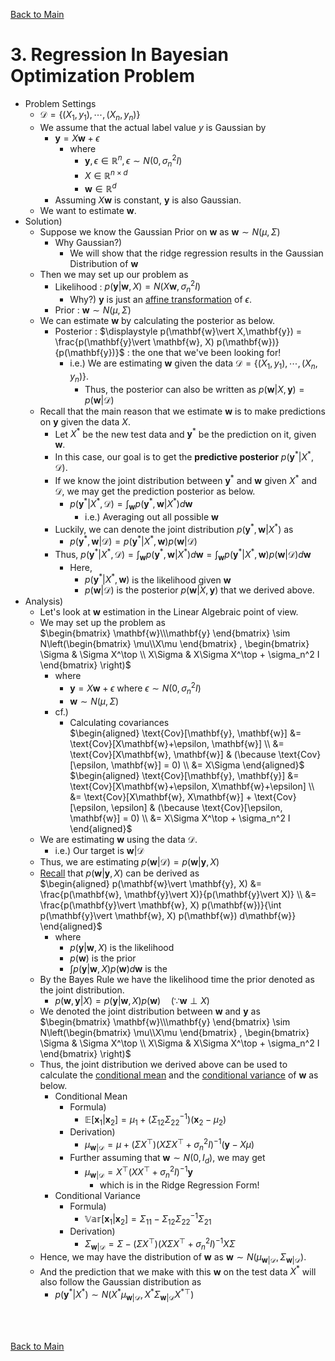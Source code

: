 [Back to Main](../main.md)

# 3. Regression In Bayesian Optimization Problem
- Problem Settings
  - $`\mathcal{D} = \{(X_1, y_1), \cdots, (X_n, y_n)\}`$
  - We assume that the actual label value $`y`$ is Gaussian by
    - $`\mathbf{y} = X\mathbf{w} + \epsilon`$ 
      - where 
        - $`\mathbf{y}, \epsilon \in\mathbb{R}^n, \epsilon \sim N(0, \sigma_n^2 I)`$
        - $`X\in\mathbb{R}^{n\times d}`$
        - $`\mathbf{w}\in\mathbb{R}^d`$
    - Assuming $`X\mathbf{w}`$ is constant, $`\mathbf{y}`$ is also Gaussian.
  - We want to estimate $`\mathbf{w}`$.
- Solution)
  - Suppose we know the Gaussian Prior on $`\mathbf{w}`$ as $`\mathbf{w}\sim N(\mu, \Sigma)`$
    - Why Gaussian?)
      - We will show that the ridge regression results in the Gaussian Distribution of $`\mathbf{w}`$
  - Then we may set up our problem as
    - Likelihood : $`p(\mathbf{y}\vert \mathbf{w}, X) = N(X\mathbf{w}, \sigma_n^2 I)`$
      - Why?) $`\mathbf{y}`$ is just an [affine transformation](02.md#thm1-affine-transformations-of-gaussians-are-gaussian) of $`\epsilon`$.
    - Prior : $`\mathbf{w}\sim N(\mu, \Sigma)`$
  - We can estimate $`\mathbf{w}`$ by calculating the posterior as below.
    - Posterior : $`\displaystyle p(\mathbf{w}\vert X,\mathbf{y}) = \frac{p(\mathbf{y}\vert \mathbf{w}, X) p(\mathbf{w})}{p(\mathbf{y})}`$ : the one that we've been looking for!
      - i.e.) We are estimating $`\mathbf{w}`$ given the data $`\mathcal{D} = \{(X_1, y_1), \cdots, (X_n, y_n)\}`$.
        - Thus, the posterior can also be written as $`p(\mathbf{w}\vert X,\mathbf{y}) = p(\mathbf{w}\vert \mathcal{D})`$
  - Recall that the main reason that we estimate $`\mathbf{w}`$ is to make predictions on $`\mathbf{y}`$ given the data $`X`$.
    - Let $`X^*`$ be the new test data and $`\mathbf{y}^*`$ be the prediction on it, given $`\mathbf{w}`$.
    - In this case, our goal is to get the **predictive posterior** $`p(\mathbf{y}^*\vert X^*, \mathcal{D})`$.
    - If we know the joint distribution between $`\mathbf{y}^*`$ and $`\mathbf{w}`$ given $`X^*`$ and $`\mathcal{D}`$, we may get the prediction posterior as below.
      - $`\displaystyle p(\mathbf{y}^*\vert X^*, \mathcal{D}) = \int_\mathbf{w} p(\mathbf{y}^*, \mathbf{w}\vert X^*)d\mathbf{w}`$
        - i.e.) Averaging out all possible $`\mathbf{w}`$
    - Luckily, we can denote the joint distribution $`p(\mathbf{y}^*, \mathbf{w}\vert X^*)`$ as
      - $`p(\mathbf{y}^*, \mathbf{w}\vert\mathcal{D}) = p(\mathbf{y}^*\vert X^*, \mathbf{w})p(\mathbf{w}\vert\mathcal{D})`$
    - Thus, $`\displaystyle p(\mathbf{y}^*\vert X^*, \mathcal{D}) = \int_\mathbf{w} p(\mathbf{y}^*, \mathbf{w}\vert X^*)d\mathbf{w} = \int_\mathbf{w} p(\mathbf{y}^*\vert X^*, \mathbf{w}) p(\mathbf{w}\vert \mathcal{D})d\mathbf{w}`$
      - Here,
        - $`p(\mathbf{y}^*\vert X^*, \mathbf{w})`$ is the likelihood given $`\mathbf{w}`$
        - $`p(\mathbf{w}\vert \mathcal{D})`$ is the posterior $`p(\mathbf{w}\vert X, \mathbf{y})`$ that we derived above.
- Analysis)
  - Let's look at $`\mathbf{w}`$ estimation in the Linear Algebraic point of view.
  - We may set up the problem as   
    $`\begin{bmatrix} \mathbf{w}\\\mathbf{y} \end{bmatrix} \sim N\left(\begin{bmatrix} \mu\\X\mu \end{bmatrix} , \begin{bmatrix} \Sigma & \Sigma X^\top \\ X\Sigma & X\Sigma X^\top + \sigma_n^2 I \end{bmatrix} \right)`$
    - where
      - $`\mathbf{y} = X\mathbf{w} + \epsilon`$ where $`\epsilon\sim N(0, \sigma_n^2 I)`$
      - $`\mathbf{w}\sim N(\mu, \Sigma)`$
    - cf.)
      - Calculating covariances   
        $`\begin{aligned}
            \text{Cov}[\mathbf{y}, \mathbf{w}] 
            &= \text{Cov}[X\mathbf{w}+\epsilon, \mathbf{w}] \\
            &= \text{Cov}[X\mathbf{w}, \mathbf{w}] & (\because \text{Cov}[\epsilon, \mathbf{w}] = 0) \\
            &= X\Sigma
        \end{aligned}`$   
        $`\begin{aligned}
            \text{Cov}[\mathbf{y}, \mathbf{y}] 
            &= \text{Cov}[X\mathbf{w}+\epsilon, X\mathbf{w}+\epsilon] \\
            &= \text{Cov}[X\mathbf{w}, X\mathbf{w}] + \text{Cov}[\epsilon, \epsilon] & (\because \text{Cov}[\epsilon, \mathbf{w}] = 0) \\
            &= X\Sigma X^\top + \sigma_n^2 I
        \end{aligned}`$
  - We are estimating $`\mathbf{w}`$ using the data $`\mathcal{D}`$.
    - i.e.) Our target is $`\mathbf{w} \vert \mathcal{D}`$
  - Thus, we are estimating $`p(\mathbf{w}\vert \mathcal{D}) = p(\mathbf{w}\vert \mathbf{y}, X)`$ 
  - [Recall](01.md#concept-estimation-using-bayes-rule) that $`p(\mathbf{w}\vert \mathbf{y}, X)`$ can be derived as   
    $`\begin{aligned}
        p(\mathbf{w}\vert \mathbf{y}, X) &= \frac{p(\mathbf{w}, \mathbf{y}\vert X)}{p(\mathbf{y}\vert X)} \\
        &= \frac{p(\mathbf{y}\vert \mathbf{w}, X) p(\mathbf{w})}{\int p(\mathbf{y}\vert \mathbf{w}, X) p(\mathbf{w}) d\mathbf{w}}
    \end{aligned}`$
    - where
      - $`p(\mathbf{y}\vert \mathbf{w}, X)`$ is the likelihood
      - $`p(\mathbf{w})`$ is the prior
      - $`\int p(\mathbf{y}\vert \mathbf{w}, X) p(\mathbf{w}) d\mathbf{w}`$ is the 
  - By the Bayes Rule we have the likelihood time the prior denoted as the joint distribution.
    - $`p(\mathbf{w}, \mathbf{y}\vert X) = p(\mathbf{y}\vert \mathbf{w}, X)p(\mathbf{w}) \quad (\because \mathbf{w}\perp X)`$
  - We denoted the joint distribution between $`\mathbf{w}`$ and $`\mathbf{y}`$ as   
    $`\begin{bmatrix} \mathbf{w}\\\mathbf{y} \end{bmatrix} \sim N\left(\begin{bmatrix} \mu\\X\mu \end{bmatrix} , \begin{bmatrix} \Sigma & \Sigma X^\top \\ X\Sigma & X\Sigma X^\top + \sigma_n^2 I \end{bmatrix} \right)`$
  - Thus, the joint distribution we derived above can be used to calculate the [conditional mean](02.md#concept-conditional-mean) and the [conditional variance](02.md#concept-conditional-variance) of $`\mathbf{w}`$ as below.
    - Conditional Mean
      - Formula) 
        - $`\mathbb{E}[\mathbf{x}_1 \vert \mathbf{x}_2] = \mu_1 + (\Sigma_{12}\Sigma_{22}^{-1})(\mathbf{x}_2 - \mu_2)`$
      - Derivation)   
        - $`\mu_{\mathbf{w}\vert\mathcal{D}} = \mu + (\Sigma X^\top)(X\Sigma X^\top + \sigma_n^2 I)^{-1}(\mathbf{y}-X\mu)`$
      - Further assuming that $`\mathbf{w}\sim N(0, I_d)`$, we may get
        - $`\mu_{\mathbf{w}\vert\mathcal{D}}  = X^\top(XX^\top + \sigma_n^2 I)^{-1}\mathbf{y}`$
          - which is in the Ridge Regression Form!
    - Conditional Variance
      - Formula) 
        - $`\mathbb{Var}[\mathbf{x}_1 \vert \mathbf{x}_2] = \Sigma_{11} - \Sigma_{12}\Sigma_{22}^{-1}\Sigma_{21}`$
      - Derivation)   
        - $`\Sigma_{\mathbf{w}\vert\mathcal{D}} = \Sigma - (\Sigma X^\top)(X\Sigma X^\top + \sigma_n^2 I)^{-1} X\Sigma`$
  - Hence, we may have the distribution of $`\mathbf{w}`$ as $`\mathbf{w} \sim N(\mu_{\mathbf{w}\vert\mathcal{D}}, \Sigma_{\mathbf{w}\vert\mathcal{D}})`$.
  - And the prediction that we make with this $`\mathbf{w}`$ on the test data $`X^*`$ will also follow the Gaussian distribution as
    - $`p(\mathbf{y}^* \vert X^*) \sim N(X^* \mu_{\mathbf{w}\vert\mathcal{D}}, X^* \Sigma_{\mathbf{w}\vert\mathcal{D}}{X^*}^\top)`$















<br><br>

[Back to Main](../main.md)